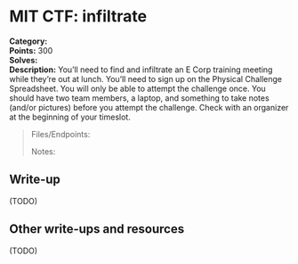 # MIT CTF: infiltrate  

**Category:**   
**Points:** 300  
**Solves:**   
**Description:** You’ll need to find and infiltrate an E Corp training meeting while they’re out at lunch. You’ll need to sign up on the Physical Challenge Spreadsheet. You will only be able to attempt the challenge once. You should have two team members, a laptop, and something to take notes (and/or pictures) before you attempt the challenge. Check with an organizer at the beginning of your timeslot.  

> Files/Endpoints:  
>   
> Notes:  
> 	  


## Write-up

(TODO)

## Other write-ups and resources

(TODO)
